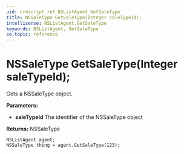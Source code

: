 ```yaml
---
uid: crmscript_ref_NSListAgent_GetSaleType
title: NSSaleType GetSaleType(Integer saleTypeId);
intellisense: NSListAgent.GetSaleType
keywords: NSListAgent, GetSaleType
so.topic: reference
---
```


# NSSaleType GetSaleType(Integer saleTypeId);

Gets a NSSaleType object.

**Parameters:**
 - **saleTypeId** The identifier of the NSSaleType object

**Returns:** NSSaleType

```crmscript
NSListAgent agent;
NSSaleType thing = agent.GetSaleType(123);
```

